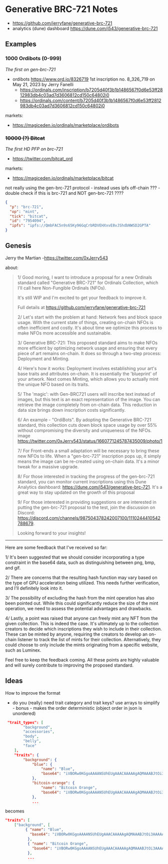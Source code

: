#  Generative BRC-721 Notes

- <https://github.com/jerryfane/generative-brc-721>
- analytics (dune) dashboard <https://dune.com/j543/generative-brc-721>



## Examples

### 1000  Ordibots (0-999)

_The first on gen-brc-721_

- ordibots <https://www.ord.io/8326719>   1st inscription no. 8_326_719 on May 21, 2023 by Jerry Fanelli
  - <https://ordinals.com/inscription/b7205d40f3b1b1486567f0d6e53ff2812983db4c03ad7d3606812cd150c64802i0>
  - <https://ordinals.com/content/b7205d40f3b1b1486567f0d6e53ff2812983db4c03ad7d3606812cd150c64802i0>

markets:
- <https://magiceden.io/ordinals/marketplace/ordibots>




### ~~10000 (?) Bitcat~~

_The first HD PFP on brc-721_

- <https://twitter.com/bitcat_ord>

markets:
- <https://magiceden.io/ordinals/marketplace/bitcat>

not really using the gen-brc-721 protocol - instead uses ipfs off-chain ??? - double check if this is brc-721 and NOT gen-brc-721 ????


``` json
{
  "p": "brc-721",
  "op": "mint",
  "tick": "bitcat",
  "id": "7954094",
  "ipfs": "ipfs://QmbFAC5n9s65Ky96GqCrbRDVEHXxvE8vJShdbNWSD2GPTA"
}
```



## Genesis

Jerry the Martian -<https://twitter.com/0xJerry543>

about:



> 1/ Good moring, I want to introduce a proposal for a new Ordinals standard
> called "Generative BRC-721" for Ordinals Collection,
> which I'll call here Non-Fungible Ordinals (NFOs).
>
> It's still WIP and I'm excited to get your feedback to improve it.
>
> Full details at <https://github.com/jerryfane/generative-brc-721>
>
>
> 2/ Let's start with the problem at hand: Network fees and block space usage. With the current state of things, creating on-chain NFOs is often inefficient and costly. It's about time we optimize this process to make NFOs more accessible and sustainable.
>
> 3/ Generative BRC-721: This proposed standard aims to make NFOs more efficient by optimizing network usage and ensuring that every piece of art remains on-chain. It does so through a two-step process: Deployment and Minting.
>
> 4/ Here's how it works: Deployment involves establishing your art's base traits and attributes on-chain. It is essentially the 'blueprint' of your artwork. Next comes Minting, which allows you to actually mint the unique NFO based on its traits.
>
> 5/ The 'magic': with Gen-BRC721 users will inscribe text instead of images, but this text is an exact representation of the image. You can retrieve the image completely from on-chain data. This reduction in data size brings down inscription costs significantly.
>
> 6/ An example - "OrdiBots". By adopting the Generative BRC-721 standard, this collection cuts down block space usage by over 55% without compromising the diversity and uniqueness of the NFOs.
>  image <https://twitter.com/0xJerry543/status/1660771245787435009/photo/1>
>
>
> 7/ For Front-ends a small adaptation will be necessary to bring these new NFOs to life. When a "gen-brc-721" inscription pops up, it simply means the image can be re-created using on-chain data. It's a minor tweak for a massive upgrade.
>
> 8/ For those interested in tracking the progress of the gen-brc-721 standard, you can monitor current inscriptions using this Dune Analytics dashboard: https://dune.com/j543/generative-brc-721. It's a great way to stay updated on the growth of this proposal
>
> 9/ For those interested in providing suggestions or are interested in putting the gen-brc-721 proposal to the test, join the discussion on Discord: https://discord.com/channels/987504378242007100/1110244410542788679.
>
> Looking forward to your insights!



----

Here are some feedback that I've received so far:

1/ It's been suggested that we should consider incorporating a type constraint in the base64 data, such as distinguishing between png, bmp, and gif.

2/ There are concerns that the resulting hash function may vary based on the type of GPU acceleration being utilized. This needs further verification, and I'll definitely look into it.

3/ The possibility of excluding the hash from the mint operation has also been pointed out. While this could significantly reduce the size of the mint operation, we need to assess the potential advantages and drawbacks.

4/ Lastly, a point was raised that anyone can freely mint any NFT from the given collection. This is indeed the case. It's ultimately up to the collection creators to decide which inscriptions they wish to include in their collection. These can be minted by anyone, requiring the creators to develop an on-chain listener to track the list of mints for their collection. Alternatively, they could choose to only include the mints originating from a specific website, such as Luminex.

Feel free to keep the feedback coming. All these points are highly valuable and will surely contribute to improving the proposed standard.



## Ideas

How to improve the format

- do you (really) need trait category and trait keys?
  use arrays to simplify - bonus - makes the order deterministic (object order in json is unordered)


``` json
 "trait_types": [
        "background",
        "accessories",
        "body",
        "belly",
        "face"
    ],
    "traits": {
        "background": {
            "blue": {
                "name": "Blue",
                "base64": "iVBORw0KGgoAAAANSUhEUgAAACAAAAAgAQMAAABJtOi3AAAAA1BMVEVkhZa3PARZAAAAC0lEQVR4AWMY5AAAAKAAAVQqnscAAAAASUVORK5CYII="
            },
            "bitcoin-orange": {
                "name": "Bitcoin Orange",
                "base64": "iVBORw0KGgoAAAANSUhEUgAAACAAAAAgAQMAAABJtOi3AAAAA1BMVEX3kh03gNzOAAAAC0lEQVR4AWMY5AAAAKAAAVQqnscAAAAASUVORK5CYII="
            },
            ...
```

becomes

``` json
"traits": [
    ["background", [
         { "name": "Blue",
           "base64": "iVBORw0KGgoAAAANSUhEUgAAACAAAAAgAQMAAABJtOi3AAAAA1BMVEVkhZa3PARZAAAAC0lEQVR4AWMY5AAAAKAAAVQqnscAAAAASUVORK5CYII="
          },
          { "name": "Bitcoin Orange",
            "base64": "iVBORw0KGgoAAAANSUhEUgAAACAAAAAgAQMAAABJtOi3AAAAA1BMVEX3kh03gNzOAAAAC0lEQVR4AWMY5AAAAKAAAVQqnscAAAAASUVORK5CYII="
          },
          ...
```





